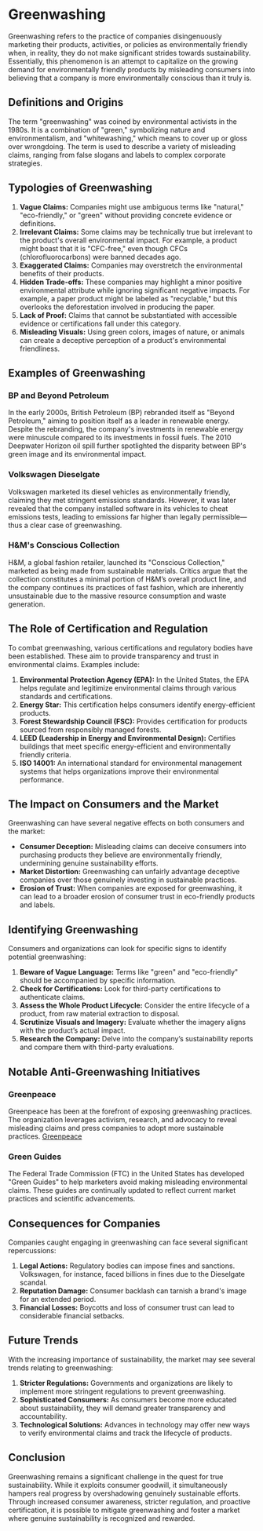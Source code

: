 # Greenwashing

Greenwashing refers to the practice of companies disingenuously marketing their products, activities, or policies as environmentally friendly when, in reality, they do not make significant strides towards sustainability. Essentially, this phenomenon is an attempt to capitalize on the growing demand for environmentally friendly products by misleading consumers into believing that a company is more environmentally conscious than it truly is.

## Definitions and Origins

The term "greenwashing" was coined by environmental activists in the 1980s. It is a combination of "green," symbolizing nature and environmentalism, and "whitewashing," which means to cover up or gloss over wrongdoing. The term is used to describe a variety of misleading claims, ranging from false slogans and labels to complex corporate strategies.

## Typologies of Greenwashing

1. **Vague Claims:** Companies might use ambiguous terms like "natural," "eco-friendly," or "green" without providing concrete evidence or definitions. 
2. **Irrelevant Claims:** Some claims may be technically true but irrelevant to the product's overall environmental impact. For example, a product might boast that it is "CFC-free," even though CFCs (chlorofluorocarbons) were banned decades ago.
3. **Exaggerated Claims:** Companies may overstretch the environmental benefits of their products. 
4. **Hidden Trade-offs:** These companies may highlight a minor positive environmental attribute while ignoring significant negative impacts. For example, a paper product might be labeled as "recyclable," but this overlooks the deforestation involved in producing the paper.
5. **Lack of Proof:** Claims that cannot be substantiated with accessible evidence or certifications fall under this category.
6. **Misleading Visuals:** Using green colors, images of nature, or animals can create a deceptive perception of a product's environmental friendliness.

## Examples of Greenwashing

### BP and Beyond Petroleum
In the early 2000s, British Petroleum (BP) rebranded itself as "Beyond Petroleum," aiming to position itself as a leader in renewable energy. Despite the rebranding, the company's investments in renewable energy were minuscule compared to its investments in fossil fuels. The 2010 Deepwater Horizon oil spill further spotlighted the disparity between BP's green image and its environmental impact.

### Volkswagen Dieselgate
Volkswagen marketed its diesel vehicles as environmentally friendly, claiming they met stringent emissions standards. However, it was later revealed that the company installed software in its vehicles to cheat emissions tests, leading to emissions far higher than legally permissible—thus a clear case of greenwashing.

### H&M's Conscious Collection
H&M, a global fashion retailer, launched its "Conscious Collection," marketed as being made from sustainable materials. Critics argue that the collection constitutes a minimal portion of H&M’s overall product line, and the company continues its practices of fast fashion, which are inherently unsustainable due to the massive resource consumption and waste generation.

## The Role of Certification and Regulation

To combat greenwashing, various certifications and regulatory bodies have been established. These aim to provide transparency and trust in environmental claims. Examples include:

1. **Environmental Protection Agency (EPA):** In the United States, the EPA helps regulate and legitimize environmental claims through various standards and certifications.
2. **Energy Star:** This certification helps consumers identify energy-efficient products.
3. **Forest Stewardship Council (FSC):** Provides certification for products sourced from responsibly managed forests.
4. **LEED (Leadership in Energy and Environmental Design):** Certifies buildings that meet specific energy-efficient and environmentally friendly criteria.
5. **ISO 14001:** An international standard for environmental management systems that helps organizations improve their environmental performance.

## The Impact on Consumers and the Market

Greenwashing can have several negative effects on both consumers and the market:

- **Consumer Deception:** Misleading claims can deceive consumers into purchasing products they believe are environmentally friendly, undermining genuine sustainability efforts.
- **Market Distortion:** Greenwashing can unfairly advantage deceptive companies over those genuinely investing in sustainable practices.
- **Erosion of Trust:** When companies are exposed for greenwashing, it can lead to a broader erosion of consumer trust in eco-friendly products and labels.

## Identifying Greenwashing

Consumers and organizations can look for specific signs to identify potential greenwashing:

1. **Beware of Vague Language:** Terms like "green" and "eco-friendly" should be accompanied by specific information.
2. **Check for Certifications:** Look for third-party certifications to authenticate claims.
3. **Assess the Whole Product Lifecycle:** Consider the entire lifecycle of a product, from raw material extraction to disposal.
4. **Scrutinize Visuals and Imagery:** Evaluate whether the imagery aligns with the product’s actual impact.
5. **Research the Company:** Delve into the company’s sustainability reports and compare them with third-party evaluations.

## Notable Anti-Greenwashing Initiatives

### Greenpeace
Greenpeace has been at the forefront of exposing greenwashing practices. The organization leverages activism, research, and advocacy to reveal misleading claims and press companies to adopt more sustainable practices. [Greenpeace](https://www.greenpeace.org/international/)

### Green Guides
The Federal Trade Commission (FTC) in the United States has developed "Green Guides" to help marketers avoid making misleading environmental claims. These guides are continually updated to reflect current market practices and scientific advancements.

## Consequences for Companies

Companies caught engaging in greenwashing can face several significant repercussions:

1. **Legal Actions:** Regulatory bodies can impose fines and sanctions. Volkswagen, for instance, faced billions in fines due to the Dieselgate scandal.
2. **Reputation Damage:** Consumer backlash can tarnish a brand's image for an extended period. 
3. **Financial Losses:** Boycotts and loss of consumer trust can lead to considerable financial setbacks.

## Future Trends

With the increasing importance of sustainability, the market may see several trends relating to greenwashing:

1. **Stricter Regulations:** Governments and organizations are likely to implement more stringent regulations to prevent greenwashing.
2. **Sophisticated Consumers:** As consumers become more educated about sustainability, they will demand greater transparency and accountability.
3. **Technological Solutions:** Advances in technology may offer new ways to verify environmental claims and track the lifecycle of products.

## Conclusion

Greenwashing remains a significant challenge in the quest for true sustainability. While it exploits consumer goodwill, it simultaneously hampers real progress by overshadowing genuinely sustainable efforts. Through increased consumer awareness, stricter regulation, and proactive certification, it is possible to mitigate greenwashing and foster a market where genuine sustainability is recognized and rewarded.